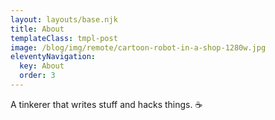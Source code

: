 ```yaml
---
layout: layouts/base.njk
title: About
templateClass: tmpl-post
image: /blog/img/remote/cartoon-robot-in-a-shop-1280w.jpg
eleventyNavigation:
  key: About
  order: 3
---
```


A tinkerer that writes stuff and hacks things. ☕  
